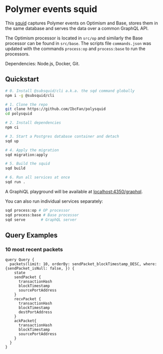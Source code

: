 # Polymer events squid

This [squid](https://docs.subsquid.io/) captures Polymer events on Optimism and Base, stores them in the same database and serves the data over a common GraphQL API.

The Optimism processor is located in `src/op` and similarly the Base processor can be found in `src/base`. The scripts file `commands.json` was updated with the commands `process:op` and `process:base` to run the processors. 

Dependencies: Node.js, Docker, Git.

## Quickstart

```bash
# 0. Install @subsquid/cli a.k.a. the sqd command globally
npm i -g @subsquid/cli

# 1. Clone the repo
git clone https://github.com/IbcFan/polysquid
cd polysquid

# 2. Install dependencies
npm ci

# 3. Start a Postgres database container and detach
sqd up

# 4. Apply the migration
sqd migration:apply

# 5. Build the squid
sqd build

# 6. Run all services at once
sqd run .
```
A GraphiQL playground will be available at [localhost:4350/graphql](http://localhost:4350/graphql).

You can also run individual services separately:
```bash
sqd process:op # OP processor
sqd process:base # Base processor
sqd serve       # GraphQL server
```

## Query Examples

### 10 most recent packets
```
query Query {
  packets(limit: 10, orderBy: sendPacket_blockTimestamp_DESC, where: {sendPacket_isNull: false, }) {
    state
    sendPacket {
      transactionHash
      blockTimestamp
      sourcePortAddress
    }
    recvPacket {
      transactionHash
      blockTimestamp
      destPortAddress
    }
    ackPacket{
      transactionHash
      blockTimestamp
      sourcePortAddress
    }
  }
}
```
